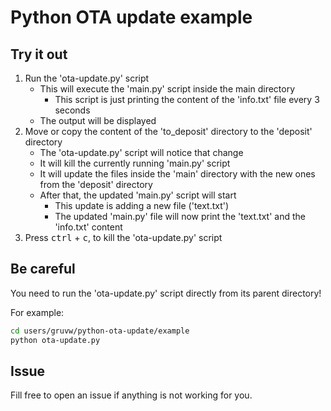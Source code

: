 # Python OTA update example

## Try it out

1. Run the 'ota-update.py' script
   * This will execute the 'main.py' script inside the main directory
     * This script is just printing the content of the 'info.txt' file every 3 seconds
   * The output will be displayed
2. Move or copy the content of the 'to_deposit' directory to the 'deposit' directory
   * The 'ota-update.py' script will notice that change
   * It will kill the currently running 'main.py' script
   * It will update the files inside the 'main' directory with the new ones from the 'deposit' directory
   * After that, the updated 'main.py' script will start
     * This update is adding a new file ('text.txt')
     * The updated 'main.py' file will now print the 'text.txt' and the 'info.txt' content
3. Press <kbd>ctrl</kbd> + <kbd>c</kbd>, to kill the 'ota-update.py' script

## Be careful

You need to run the 'ota-update.py' script directly from its parent directory!

For example:

```bash
cd users/gruvw/python-ota-update/example
python ota-update.py
```

## Issue

Fill free to open an issue if anything is not working for you.
